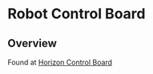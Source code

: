 # Robot Control Board

## Overview

Found at [Horizon Control Board](https://github.com/oaklandrobotics/electrical_ora24/tree/main/ORA_ControlBoard)